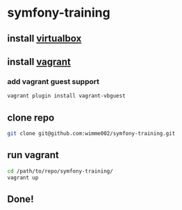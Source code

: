 # symfony-training

## install [virtualbox](https://www.virtualbox.org/wiki/Downloads)

## install [vagrant](https://www.vagrantup.com/downloads.html)

### add vagrant guest support
```sh
vagrant plugin install vagrant-vbguest
```

## clone repo
```sh
git clone git@github.com:wimme002/symfony-training.git
```
## run vagrant
```sh
cd /path/to/repo/symfony-training/
vagrant up
```

## Done!
